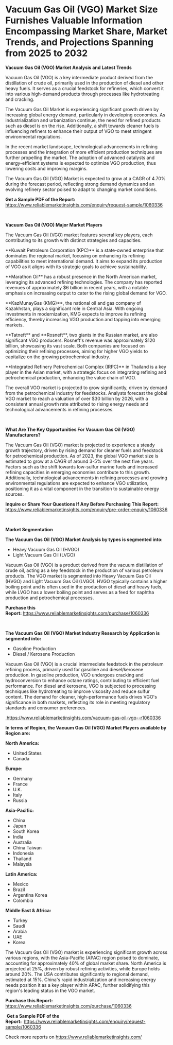 <p><h1>Vacuum Gas Oil (VGO) Market Size Furnishes Valuable Information Encompassing Market Share, Market Trends, and Projections Spanning from 2025 to 2032</h1></p><p><strong>Vacuum Gas Oil (VGO) Market Analysis and Latest Trends</strong></p>
<p><p>Vacuum Gas Oil (VGO) is a key intermediate product derived from the distillation of crude oil, primarily used in the production of diesel and other heavy fuels. It serves as a crucial feedstock for refineries, which convert it into various high-demand products through processes like hydrotreating and cracking.</p><p>The Vacuum Gas Oil Market is experiencing significant growth driven by increasing global energy demand, particularly in developing economies. As industrialization and urbanization continue, the need for refined products such as diesel is on the rise. Additionally, a shift towards cleaner fuels is influencing refiners to enhance their output of VGO to meet stringent environmental regulations.</p><p>In the recent market landscape, technological advancements in refining processes and the integration of more efficient production techniques are further propelling the market. The adoption of advanced catalysts and energy-efficient systems is expected to optimize VGO production, thus lowering costs and improving margins. </p><p>The Vacuum Gas Oil (VGO) Market is expected to grow at a CAGR of 4.70% during the forecast period, reflecting strong demand dynamics and an evolving refinery sector poised to adapt to changing market conditions.</p></p>
<p><strong>Get a Sample PDF of the Report:&nbsp;</strong> <a href="https://www.reliablemarketinsights.com/enquiry/request-sample/1060336?utm_campaign=3529&utm_medium=2&utm_source=Github&utm_content=ia&utm_term=22032025&utm_id=vacuum-gas-oil-vgo">https://www.reliablemarketinsights.com/enquiry/request-sample/1060336</a></p>
<p>&nbsp;</p>
<p><strong>Vacuum Gas Oil (VGO) Major Market Players</strong></p>
<p><p>The Vacuum Gas Oil (VGO) market features several key players, each contributing to its growth with distinct strategies and capacities. </p><p>**Kuwait Petroleum Corporation (KPC)** is a state-owned enterprise that dominates the regional market, focusing on enhancing its refining capabilities to meet international demand. It aims to expand its production of VGO as it aligns with its strategic goals to achieve sustainability.</p><p>**Marathon Oil** has a robust presence in the North American market, leveraging its advanced refining technologies. The company has reported revenues of approximately $6 billion in recent years, with a notable emphasis on increasing output to cater to the rising global demand for VGO.</p><p>**KazMunayGas (KMG)**, the national oil and gas company of Kazakhstan, plays a significant role in Central Asia. With ongoing investments in modernization, KMG expects to improve its refining efficiency, thereby increasing VGO production and tapping into emerging markets.</p><p>**Tatneft** and **Rosneft**, two giants in the Russian market, are also significant VGO producers. Rosneft's revenue was approximately $120 billion, showcasing its vast scale. Both companies are focused on optimizing their refining processes, aiming for higher VGO yields to capitalize on the growing petrochemical industry.</p><p>**Integrated Refinery Petrochemical Complex (IRPC)** in Thailand is a key player in the Asian market, with a strategic focus on integrating refining and petrochemical production, enhancing the value chain of VGO.</p><p>The overall VGO market is projected to grow significantly, driven by demand from the petrochemical industry for feedstocks. Analysts forecast the global VGO market to reach a valuation of over $30 billion by 2026, with a consistent annual growth rate attributed to rising energy needs and technological advancements in refining processes.</p></p>
<p>&nbsp;</p>
<p><strong>What Are The Key Opportunities For Vacuum Gas Oil (VGO) Manufacturers?</strong></p>
<p><p>The Vacuum Gas Oil (VGO) market is projected to experience a steady growth trajectory, driven by rising demand for cleaner fuels and feedstock for petrochemical production. As of 2023, the global VGO market size is estimated to grow at a CAGR of around 3-5% over the next five years. Factors such as the shift towards low-sulfur marine fuels and increased refining capacities in emerging economies contribute to this growth. Additionally, technological advancements in refining processes and growing environmental regulations are expected to enhance VGO utilization, positioning it as a vital component in the transition to sustainable energy sources.</p></p>
<p><strong>Inquire or Share Your Questions If Any Before Purchasing This Report:</strong> <a href="https://www.reliablemarketinsights.com/enquiry/pre-order-enquiry/1060336?utm_campaign=3529&utm_medium=2&utm_source=Github&utm_content=ia&utm_term=22032025&utm_id=vacuum-gas-oil-vgo">https://www.reliablemarketinsights.com/enquiry/pre-order-enquiry/1060336</a></p>
<p>&nbsp;</p>
<p><strong>Market Segmentation</strong></p>
<p><strong>The Vacuum Gas Oil (VGO) Market Analysis by types is segmented into:</strong></p>
<p><ul><li>Heavy Vacuum Gas Oil (HVGO)</li><li>Light Vacuum Gas Oil (LVGO)</li></ul></p>
<p><p>Vacuum Gas Oil (VGO) is a product derived from the vacuum distillation of crude oil, acting as a key feedstock in the production of various petroleum products. The VGO market is segmented into Heavy Vacuum Gas Oil (HVGO) and Light Vacuum Gas Oil (LVGO). HVGO typically contains a higher boiling point and is often used in the production of diesel and heavy fuels, while LVGO has a lower boiling point and serves as a feed for naphtha production and petrochemical processes.</p></p>
<p><strong>Purchase this Report:&nbsp;</strong><a href="https://www.reliablemarketinsights.com/purchase/1060336?utm_campaign=3529&utm_medium=2&utm_source=Github&utm_content=ia&utm_term=22032025&utm_id=vacuum-gas-oil-vgo">https://www.reliablemarketinsights.com/purchase/1060336</a></p>
<p>&nbsp;</p>
<p><strong>The Vacuum Gas Oil (VGO) Market Industry Research by Application is segmented into:</strong></p>
<p><ul><li>Gasoline Production</li><li>Diesel / Kerosene Production</li></ul></p>
<p><p>Vacuum Gas Oil (VGO) is a crucial intermediate feedstock in the petroleum refining process, primarily used for gasoline and diesel/kerosene production. In gasoline production, VGO undergoes cracking and hydroconversion to enhance octane ratings, contributing to efficient fuel performance. For diesel and kerosene, VGO is subjected to processing techniques like hydrotreating to improve viscosity and reduce sulfur content. The demand for cleaner, high-performance fuels drives VGO's significance in both markets, reflecting its role in meeting regulatory standards and consumer preferences.</p></p>
<p><a href="https://www.reliablemarketinsights.com/vacuum-gas-oil-vgo--r1060336?utm_campaign=3529&utm_medium=2&utm_source=Github&utm_content=ia&utm_term=22032025&utm_id=vacuum-gas-oil-vgo">&nbsp;https://www.reliablemarketinsights.com/vacuum-gas-oil-vgo--r1060336</a></p>
<p><strong>In terms of Region, the Vacuum Gas Oil (VGO) Market Players available by Region are:</strong></p>
<p>
    <p> <strong> North America: </strong>
        <ul>
            <li>United States</li>
            <li>Canada</li>
        </ul>
        </p> 
    <p> <strong> Europe: </strong>
        <ul>
            <li>Germany</li>
            <li>France</li>
            <li>U.K.</li>
            <li>Italy</li>
            <li>Russia</li>
        </ul>
        </p> 
    <p> <strong> Asia-Pacific: </strong>
        <ul>
            <li>China</li>
            <li>Japan</li>
            <li>South Korea</li>
            <li>India</li>
            <li>Australia</li>
            <li>China Taiwan</li>
            <li>Indonesia</li>
            <li>Thailand</li>
            <li>Malaysia</li>
        </ul>
        </p> 
    <p> <strong> Latin America: </strong>
        <ul>
            <li>Mexico</li>
            <li>Brazil</li>
            <li>Argentina Korea</li>
            <li>Colombia</li>
        </ul>
        </p> 
    <p> <strong> Middle East & Africa: </strong>
        <ul>
            <li>Turkey</li>
            <li>Saudi</li>
            <li>Arabia</li>
            <li>UAE</li>
            <li>Korea</li>
        </ul>
    </p>
    </p>
<p><p>The Vacuum Gas Oil (VGO) market is experiencing significant growth across various regions, with the Asia-Pacific (APAC) region poised to dominate, accounting for approximately 40% of global market share. North America is projected at 25%, driven by robust refining activities, while Europe holds around 20%. The USA contributes significantly to regional demand, estimated at 15%. China's rapid industrialization and increasing energy needs position it as a key player within APAC, further solidifying this region's leading status in the VGO market.</p></p>
<p><strong>Purchase this Report: </strong><a href="https://www.reliablemarketinsights.com/purchase/1060336?utm_campaign=3529&utm_medium=2&utm_source=Github&utm_content=ia&utm_term=22032025&utm_id=vacuum-gas-oil-vgo">https://www.reliablemarketinsights.com/purchase/1060336</a></p>
<p>&nbsp;<strong>Get a Sample PDF of the Report:&nbsp;&nbsp;</strong><a href="https://www.reliablemarketinsights.com/enquiry/request-sample/1060336?utm_campaign=3529&utm_medium=2&utm_source=Github&utm_content=ia&utm_term=22032025&utm_id=vacuum-gas-oil-vgo">https://www.reliablemarketinsights.com/enquiry/request-sample/1060336</a></p>
<p><strong></strong></p>
<p>Check more reports on <a href="https://www.reliablemarketinsights.com/?utm_campaign=3529&utm_medium=2&utm_source=Github&utm_content=ia&utm_term=22032025&utm_id=vacuum-gas-oil-vgo">https://www.reliablemarketinsights.com/</a></p>